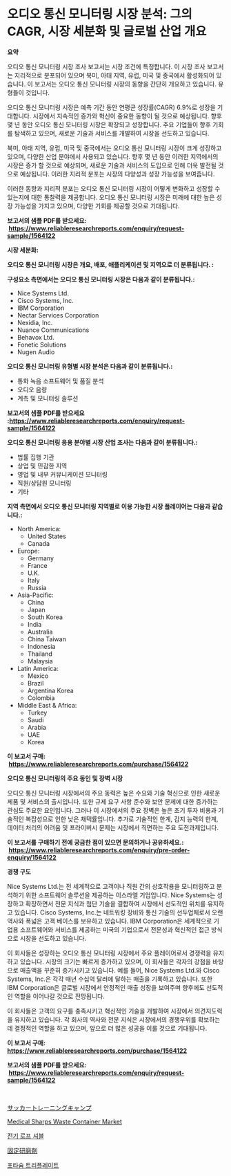 <p><h1>오디오 통신 모니터링 시장 분석: 그의 CAGR, 시장 세분화 및 글로벌 산업 개요</h1></p><p><strong>요약</strong></p>
<p><p>오디오 통신 모니터링 시장 조사 보고서는 시장 조건에 특정합니다. 이 시장 조사 보고서는 지리적으로 분포되어 있으며 북미, 아태 지역, 유럽, 미국 및 중국에서 활성화되어 있습니다. 이 보고서는 오디오 통신 모니터링 시장의 동향을 간단히 개요하고 있습니다. 유형들이 것입니다.</p><p>오디오 통신 모니터링 시장은 예측 기간 동안 연평균 성장률(CAGR) 6.9%로 성장을 기대합니다. 시장에서 지속적인 증가와 혁신이 중요한 동향이 될 것으로 예상됩니다. 향후 몇 년 동안 오디오 통신 모니터링 시장은 확장되고 성장합니다. 주요 기업들이 향후 기회를 탐색하고 있으며, 새로운 기술과 서비스를 개발하여 시장을 선도하고 있습니다.</p><p>북미, 아태 지역, 유럽, 미국 및 중국에서는 오디오 통신 모니터링 시장이 크게 성장하고 있으며, 다양한 산업 분야에서 사용되고 있습니다. 향후 몇 년 동안 이러한 지역에서의 시장은 증가 할 것으로 예상되며, 새로운 기술과 서비스의 도입으로 인해 더욱 발전될 것으로 예상됩니다. 이러한 지리적 분포는 시장의 다양성과 성장 가능성을 보여줍니다.</p><p>이러한 동향과 지리적 분포는 오디오 통신 모니터링 시장이 어떻게 변화하고 성장할 수 있는지에 대한 통찰력을 제공합니다. 오디오 통신 모니터링 시장은 미래에 대한 높은 성장 가능성을 가지고 있으며, 다양한 기회를 제공할 것으로 기대됩니다.</p></p>
<p><strong>보고서의 샘플 PDF를 받으세요: &nbsp;<a href="https://www.reliableresearchreports.com/enquiry/request-sample/1564122">https://www.reliableresearchreports.com/enquiry/request-sample/1564122</a></strong></p>
<p><strong>시장 세분화:</strong></p>
<p><strong> 오디오 통신 모니터링 시장은 개요, 배포, 애플리케이션 및 지역으로 더 분류됩니다. :</strong></p>
<p><strong>구성요소 측면에서는 오디오 통신 모니터링 시장은 다음과 같이 분류됩니다.:</strong></p>
<p><ul><li>Nice Systems Ltd.</li><li>Cisco Systems, Inc.</li><li>IBM Corporation</li><li>Nectar Services Corporation</li><li>Nexidia, Inc.</li><li>Nuance Communications</li><li>Behavox Ltd.</li><li>Fonetic Solutions</li><li>Nugen Audio</li></ul></p>
<p><strong> 오디오 통신 모니터링 유형별 시장 분석은 다음과 같이 분류됩니다.:</strong></p>
<p><ul><li>통화 녹음 소프트웨어 및 품질 분석</li><li>오디오 음량</li><li>계측 및 모니터링 솔루션</li></ul></p>
<p><strong>보고서의 샘플 PDF를 받으세요 :<a href="https://www.reliableresearchreports.com/enquiry/request-sample/1564122">https://www.reliableresearchreports.com/enquiry/request-sample/1564122</a></strong></p>
<p><strong> 오디오 통신 모니터링 응용 분야별 시장 산업 조사는 다음과 같이 분류됩니다.:</strong></p>
<p><ul><li>법률 집행 기관</li><li>상업 및 민감한 지역</li><li>영업 및 내부 커뮤니케이션 모니터링</li><li>직원/상담원 모니터링</li><li>기타</li></ul></p>
<p><strong>지역 측면에서 오디오 통신 모니터링 지역별로 이용 가능한 시장 플레이어는 다음과 같습니다.:</strong></p>
<p><ul>
    <li>
        North America:
        <ul>
            <li>United States</li>
            <li>Canada</li>
        </ul>
    </li>
    <li>
        Europe:
        <ul>
            <li>Germany</li>
            <li>France</li>
            <li>U.K.</li>
            <li>Italy</li>
            <li>Russia</li>
        </ul>
    </li>
    <li>
        Asia-Pacific:
        <ul>
            <li>China</li>
            <li>Japan</li>
            <li>South Korea</li>
            <li>India</li>
            <li>Australia</li>
            <li>China Taiwan</li>
            <li>Indonesia</li>
            <li>Thailand</li>
            <li>Malaysia</li>
        </ul>
    </li>
    <li>
        Latin America:
        <ul>
            <li>Mexico</li>
            <li>Brazil</li>
            <li>Argentina Korea</li>
            <li>Colombia</li>
        </ul>
    </li>
    <li>
        Middle East & Africa:
        <ul>
            <li>Turkey</li>
            <li>Saudi</li>
            <li>Arabia</li>
            <li>UAE</li>
            <li>Korea</li>
        </ul>
    </li>
    </ul></p>
<p><strong>이 보고서 구매: &nbsp;<a href="https://www.reliableresearchreports.com/purchase/1564122">https://www.reliableresearchreports.com/purchase/1564122</a></strong></p>
<p><strong>오디오 통신 모니터링의 주요 동인 및 장벽 시장</strong></p>
<p><p>오디오 통신 모니터링 시장에서의 주요 동력은 높은 수요와 기술 혁신으로 인한 새로운 제품 및 서비스의 출시입니다. 또한 규제 요구 사항 준수와 보안 문제에 대한 증가하는 관심도 주요한 요인입니다. 그러나 이 시장에서의 주요 장벽은 높은 초기 투자 비용과 기술적인 복잡성으로 인한 낮은 채택률입니다. 추가로 기술적인 한계, 감지 능력의 한계, 데이터 처리의 어려움 및 프라이버시 문제는 시장에서 직면하는 주요 도전과제입니다.</p></p>
<p><strong>이 보고서를 구매하기 전에 궁금한 점이 있으면 문의하거나 공유하세요.: &nbsp;<a href="https://www.reliableresearchreports.com/enquiry/pre-order-enquiry/1564122">https://www.reliableresearchreports.com/enquiry/pre-order-enquiry/1564122</a></strong></p>
<p><strong>경쟁 구도</strong></p>
<p><p>Nice Systems Ltd.는 전 세계적으로 고객이나 직원 간의 상호작용을 모니터링하고 분석하기 위한 소프트웨어 솔루션을 제공하는 이스라엘 기업입니다. Nice Systems는 성장하고 확장하면서 전문 지식과 첨단 기술을 결합하여 시장에서 선도적인 위치를 유지하고 있습니다. Cisco Systems, Inc.는 네트워킹 장비와 통신 기술의 선두업체로서 오랜 역사와 폭넓은 고객 베이스를 보유하고 있습니다. IBM Corporation은 세계적으로 기업용 소프트웨어와 서비스를 제공하는 미국의 기업으로서 전문성과 혁신적인 접근 방식으로 시장을 선도하고 있습니다.</p><p>이 회사들은 성장하는 오디오 통신 모니터링 시장에서 주요 플레이어로서 경쟁력을 유지하고 있습니다. 시장의 크기는 빠르게 증가하고 있으며, 이 회사들은 각자의 강점을 바탕으로 매출액을 꾸준히 증가시키고 있습니다. 예를 들어, Nice Systems Ltd.와 Cisco Systems, Inc.은 각각 매년 수십억 달러에 달하는 매출을 기록하고 있습니다. 또한 IBM Corporation은 글로벌 시장에서 안정적인 매출 성장을 보여주며 향후에도 선도적인 역할을 이어나갈 것으로 전망됩니다.</p><p>이 회사들은 고객의 요구를 충족시키고 혁신적인 기술을 개발하여 시장에서 의견지도력을 유지하고 있습니다. 각 회사의 역사와 전문 지식은 시장에서의 경쟁우위를 확보하는 데 결정적인 역할을 하고 있으며, 앞으로 더 많은 성공을 이룰 것으로 기대됩니다.</p></p>
<p><strong>이 보고서 구매: &nbsp; <a href="https://www.reliableresearchreports.com/purchase/1564122">https://www.reliableresearchreports.com/purchase/1564122</a></strong></p>
<p><strong>보고서의 샘플 PDF를 받으세요: &nbsp;<a href="https://www.reliableresearchreports.com/enquiry/request-sample/1564122">https://www.reliableresearchreports.com/enquiry/request-sample/1564122</a></strong><strong></strong></p>
<p>&nbsp;</p>
<p><p><a href="https://github.com/MosesSpinka1914/Market-Research-Report-List-1/blob/main/28337337021.md">サッカートレーニングキャンプ</a></p><p><a href="https://github.com/globismark/Market-Research-Report-List-2/blob/main/medical-sharps-waste-container-market.md">Medical Sharps Waste Container Market</a></p><p><a href="https://medium.com/@trevorkruvalis5678/%EC%A0%84%EA%B8%B0-%EB%A1%9C%ED%94%84-%EC%82%BD%EC%B6%94-%EC%8B%9C%EC%9E%A5%EC%9D%98-%ED%86%B5%EC%B0%B0-%EC%8B%9C%EC%9E%A5-%EB%8F%99%ED%96%A5-%EC%84%B1%EC%9E%A5-2024%EB%85%84%EB%B6%80%ED%84%B0-2031%EB%85%84%EA%B9%8C%EC%A7%80-%EC%98%88%EC%B8%A1%EB%90%9C-%EA%B2%83-f00c7ea78cf0">전기 로프 셔블</a></p><p><a href="https://medium.com/@dm15982023/%E5%9B%BA%E5%AE%9A%E7%A0%94%E5%89%8A%E7%A0%A5%E7%B2%92%E3%81%AE%E5%B8%82%E5%A0%B4%E3%82%B7%E3%82%A7%E3%82%A2%E3%81%AE%E9%80%B2%E5%8C%96%E3%81%A8%E5%B8%82%E5%A0%B4%E6%88%90%E9%95%B7%E3%83%88%E3%83%AC%E3%83%B3%E3%83%892024%E5%B9%B4%E3%81%8B%E3%82%892031%E5%B9%B4-aed03af644a1">固定研磨剤</a></p><p><a href="https://medium.com/@jerrodhilll68/%EC%B9%BC%EB%A5%A8-%ED%8A%B8%EB%A6%AC%ED%94%8C%EB%A0%88%EC%9D%B4%ED%8A%B8-%EC%8B%9C%EC%9E%A5-%EB%B6%84%EC%84%9D-%EA%B8%80%EB%A1%9C%EB%B2%8C-%EC%82%B0%EC%97%85-%EC%A0%84%EB%A7%9D%EA%B3%BC-%EC%98%88%EC%B8%A1-2024%EB%85%84%EB%B6%80%ED%84%B0-2031%EB%85%84-721a5f44d627">포타슘 트리플레이트</a></p></p>